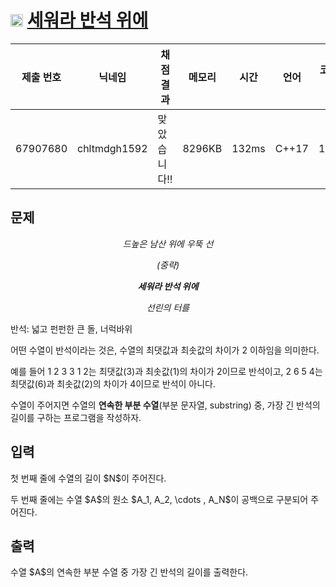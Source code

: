 # <img width="20px"  src="https://d2gd6pc034wcta.cloudfront.net/tier/8.svg" class="solvedac-tier"> [세워라 반석 위에](https://www.acmicpc.net/problem/21967) 

| 제출 번호 | 닉네임 | 채점 결과 | 메모리 | 시간 | 언어 | 코드 길이 |
|---|---|---|---|---|---|---|
|67907680|chltmdgh1592|맞았습니다!! |8296KB|132ms|C++17|1788B|

## 문제
<p style="text-align: center;"><em>드높은 남산 위에 우뚝 선</em></p>

<p style="text-align: center;"><em>(중략)</em></p>

<p style="text-align: center;"><em><strong>세워라 반석 위에</strong></em></p>

<p style="text-align: center;"><em>선린의 터를</em></p>

<p>반석: 넓고 펀펀한 큰 돌, 너럭바위</p>

<p>어떤 수열이 반석이라는 것은, 수열의 최댓값과 최솟값의 차이가 2 이하임을 의미한다.</p>

<p>예를 들어 1 2 3 3 1 2는 최댓값(3)과 최솟값(1)의 차이가 2이므로 반석이고, 2 6 5 4는 최댓값(6)과 최솟값(2)의 차이가 4이므로 반석이 아니다.</p>

<p>수열이 주어지면 수열의 <strong>연속한 부분 수열</strong>(부분 문자열, substring) 중, 가장 긴 반석의 길이를 구하는 프로그램을 작성하자.</p>

## 입력
<p>첫 번째 줄에 수열의 길이 $N$이 주어진다.</p>

<p>두 번째 줄에는 수열 $A$의 원소 $A_1, A_2, \cdots , A_N$이 공백으로 구분되어 주어진다.</p>

## 출력
<p>수열 $A$의 연속한 부분 수열 중 가장 긴 반석의 길이를 출력한다.</p>

